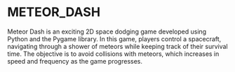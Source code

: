 # METEOR_DASH
Meteor Dash is an exciting 2D space dodging game developed using Python and the Pygame library. In this game, players control a spacecraft, navigating through a shower of meteors while keeping track of their survival time. The objective is to avoid collisions with meteors, which increases in speed and frequency as the game progresses.
